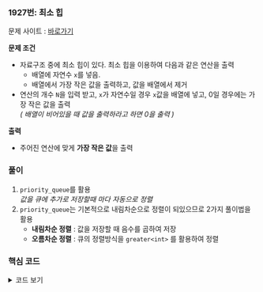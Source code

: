 ### 1927번: 최소 힙

문제 사이트 : [바로가기](https://www.acmicpc.net/problem/1927)

**문제 조건**
- 자료구조 중에 최소 힙이 있다. 최소 힙을 이용하여 다음과 같은 연산을 출력
    - 배열에 자연수 `x`를 넣음.
    - 배열에서 가장 작은 값을 출력하고, 값을 배열에서 제거
- 연산의 개수 `N`을 입력 받고, `x`가 자연수일 경우 `x`값을 배열에 넣고, 0일 경우에는 가장 작은 값을 출력  
_( 배열이 비어있을 때 값을 출력하라고 하면 0을 출력 )_

**출력**  
- 주어진 연산에 맞게 **가장 작은 값**을 출력

### 풀이
1. `priority_queue`를 활용  
_값을 큐에 추가로 저장할때 마다 자동으로 정렬_
2. `priority_queue`는 기본적으로 내림차순으로 정렬이 되있으므로 2가지 풀이법을 활용
    - **내림차순 정렬** : 값을 저장할 때 음수를 곱하여 저장
    - **오름차순 정렬** : 큐의 정렬방식을 `greater<int>` 를 활용하여 정렬


### 핵심 코드
<details>
<summary>코드 보기</summary>

```
priority_queue<int, vector<int>, greater<int>> pq;

-----구분선------

if(!tmp) {
    if(pq.empty()) cout << 0 << "\n";
    else {
        int t = pq.top(); pq.pop();
        cout << t << "\n";
    }
}
else {
    pq.push(tmp);
}

```
- `priority_queue`는 기본적으로 내림차순으로 정렬이 되있으므로, 오름차순으로 정렬하기 위해 `greater<int>` 를 활용
- 연산의 입력값 `tmp`가 0일 경우 `pq`가 비어있을 때 0을 출력, 비어있지 않을 경우는 `pq`의 가장 앞쪽에 있는 값을 출력(최솟값)
- `tmp`가 0이 아닌 경우는 `pq`에 `x` 값을 추가로 저장

</details>